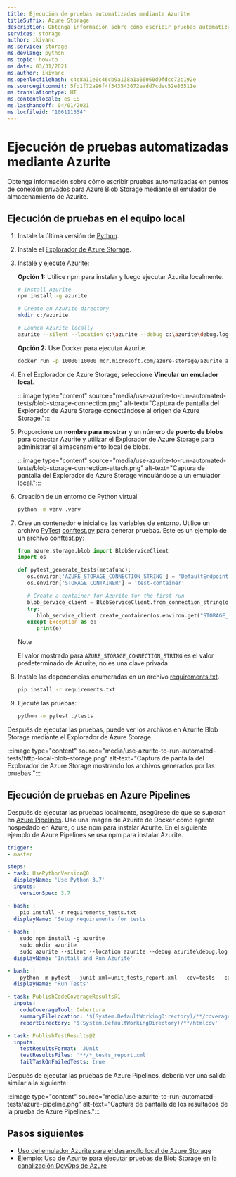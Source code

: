 ```yaml
---
title: Ejecución de pruebas automatizadas mediante Azurite
titleSuffix: Azure Storage
description: Obtenga información sobre cómo escribir pruebas automatizadas en puntos de conexión privados para Azure Blob Storage mediante Azurite.
services: storage
author: ikivanc
ms.service: storage
ms.devlang: python
ms.topic: how-to
ms.date: 03/31/2021
ms.author: ikivanc
ms.openlocfilehash: c4e8a11e0c46cb9a138a1a66060d9fdcc72c192e
ms.sourcegitcommit: 5fd1f72a96f4f343543072eadd7cdec52e86511e
ms.translationtype: HT
ms.contentlocale: es-ES
ms.lasthandoff: 04/01/2021
ms.locfileid: "106111354"
---
```

# <a name="run-automated-tests-by-using-azurite"></a>Ejecución de pruebas automatizadas mediante Azurite

Obtenga información sobre cómo escribir pruebas automatizadas en puntos de conexión privados para Azure Blob Storage mediante el emulador de almacenamiento de Azurite.

## <a name="run-tests-on-your-local-machine"></a>Ejecución de pruebas en el equipo local

1. Instale la última versión de [Python](https://www.python.org/).

1. Instale el [Explorador de Azure Storage](https://azure.microsoft.com/features/storage-explorer/).

1. Instale y ejecute [Azurite](../common/storage-use-azurite.md):

   **Opción 1:** Utilice npm para instalar y luego ejecutar Azurite localmente.

   ```bash
   # Install Azurite
   npm install -g azurite
   
   # Create an Azurite directory
   mkdir c:/azurite
   
   # Launch Azurite locally
   azurite --silent --location c:\azurite --debug c:\azurite\debug.log
   ```

   **Opción 2:** Use Docker para ejecutar Azurite.

   ```bash
   docker run -p 10000:10000 mcr.microsoft.com/azure-storage/azurite azurite-blob --blobHost 0.0.0.0
   ```

1. En el Explorador de Azure Storage, seleccione **Vincular un emulador local**.

    :::image type="content" source="media/use-azurite-to-run-automated-tests/blob-storage-connection.png" alt-text="Captura de pantalla del Explorador de Azure Storage conectándose al origen de Azure Storage.":::

1. Proporcione un **nombre para mostrar** y un número de **puerto de blobs** para conectar Azurite y utilizar el Explorador de Azure Storage para administrar el almacenamiento local de blobs.

   :::image type="content" source="media/use-azurite-to-run-automated-tests/blob-storage-connection-attach.png" alt-text="Captura de pantalla del Explorador de Azure Storage vinculándose a un emulador local.":::

1. Creación de un entorno de Python virtual

   ```bash
   python -m venv .venv
   ```

1. Cree un contenedor e inicialice las variables de entorno. Utilice un archivo [PyTest](https://docs.pytest.org/) [conftest.py](https://docs.pytest.org/en/2.1.0/plugins.html) para generar pruebas. Este es un ejemplo de un archivo conftest.py:

   ```python
   from azure.storage.blob import BlobServiceClient
   import os

   def pytest_generate_tests(metafunc):
      os.environ['AZURE_STORAGE_CONNECTION_STRING'] = 'DefaultEndpointsProtocol=http;AccountName=devstoreaccount1;AccountKey=Eby8vdM02xNOcqFlqUwJPLlmEtlCDXJ1OUzFT50uSRZ6IFsuFq2UVErCz4I6tq/K1SZFPTOtr/KBHBeksoGMGw==;BlobEndpoint=http://127.0.0.1:10000/devstoreaccount1;'
      os.environ['STORAGE_CONTAINER'] = 'test-container'

      # Create a container for Azurite for the first run
      blob_service_client = BlobServiceClient.from_connection_string(os.environ.get("AZURE_STORAGE_CONNECTION_STRING"))
      try:
         blob_service_client.create_container(os.environ.get("STORAGE_CONTAINER"))
      except Exception as e:
         print(e)
   ```

   > [!NOTE]
   > El valor mostrado para `AZURE_STORAGE_CONNECTION_STRING` es el valor predeterminado de Azurite, no es una clave privada.

1. Instale las dependencias enumeradas en un archivo [requirements.txt](https://github.com/Azure-Samples/automated-testing-with-azurite/blob/main/requirements.txt).

   ```bash
   pip install -r requirements.txt
   ```

1. Ejecute las pruebas:

   ```bash
   python -m pytest ./tests
   ```

Después de ejecutar las pruebas, puede ver los archivos en Azurite Blob Storage mediante el Explorador de Azure Storage.

:::image type="content" source="media/use-azurite-to-run-automated-tests/http-local-blob-storage.png" alt-text="Captura de pantalla del Explorador de Azure Storage mostrando los archivos generados por las pruebas.":::

## <a name="run-tests-on-azure-pipelines"></a>Ejecución de pruebas en Azure Pipelines

Después de ejecutar las pruebas localmente, asegúrese de que se superan en [Azure Pipelines](/azure/devops/pipelines). Use una imagen de Azurite de Docker como agente hospedado en Azure, o use npm para instalar Azurite. En el siguiente ejemplo de Azure Pipelines se usa npm para instalar Azurite.
  
```yaml
trigger:
- master

steps:
- task: UsePythonVersion@0
  displayName: 'Use Python 3.7'
  inputs:
    versionSpec: 3.7

- bash: |
    pip install -r requirements_tests.txt
  displayName: 'Setup requirements for tests'
  
- bash: |
    sudo npm install -g azurite
    sudo mkdir azurite
    sudo azurite --silent --location azurite --debug azurite\debug.log &
  displayName: 'Install and Run Azurite'

- bash: |
    python -m pytest --junit-xml=unit_tests_report.xml --cov=tests --cov-report=html --cov-report=xml ./tests
  displayName: 'Run Tests'

- task: PublishCodeCoverageResults@1
  inputs:
    codeCoverageTool: Cobertura
    summaryFileLocation: '$(System.DefaultWorkingDirectory)/**/coverage.xml'
    reportDirectory: '$(System.DefaultWorkingDirectory)/**/htmlcov'

- task: PublishTestResults@2
  inputs:
    testResultsFormat: 'JUnit'
    testResultsFiles: '**/*_tests_report.xml'
    failTaskOnFailedTests: true
```

Después de ejecutar las pruebas de Azure Pipelines, debería ver una salida similar a la siguiente:

:::image type="content" source="media/use-azurite-to-run-automated-tests/azure-pipeline.png" alt-text="Captura de pantalla de los resultados de la prueba de Azure Pipelines.":::

## <a name="next-steps"></a>Pasos siguientes

- [Uso del emulador Azurite para el desarrollo local de Azure Storage](../common/storage-use-azurite.md)
- [Ejemplo: Uso de Azurite para ejecutar pruebas de Blob Storage en la canalización DevOps de Azure](https://github.com/Azure-Samples/automated-testing-with-azurite)
